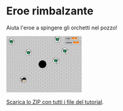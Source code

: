 # Eroe rimbalzante

Aiuta l'eroe a spingere gli orchetti nel pozzo!

![Immagine](thumbnail.png)

[Scarica lo ZIP con tutti i file del tutorial](https://github.com/kronwiz/codingtutorials/raw/master/scratch/eroe_rimbalzante/eroe_rimbalzante.zip).
